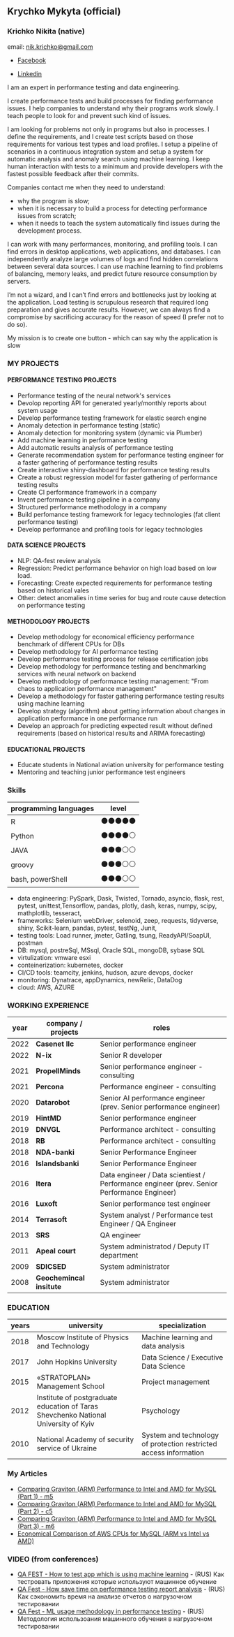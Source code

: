 ## Krychko Mykyta (official) 
### Krichko Nikita (native)
email: [nik.krichko@gmail.com](nik.krichko@gmail.com)

* [Facebook](https://www.facebook.com/nik.krichko)

* [Linkedin](https://www.linkedin.com/in/nikita-krychko-9bb14853/)

I am an expert in performance testing and data engineering.

I create performance tests and build processes for finding performance issues. I help companies to understand why their programs work slowly. I teach people to look for and prevent such kind of issues.

I am looking for problems not only in programs but also in processes. I define the requirements, and I create test scripts based on those requirements for various test types and load profiles. I setup a pipeline of scenarios in a continuous integration system and setup a system for automatic analysis and anomaly search using machine learning. I keep human interaction with tests to a minimum and provide developers with the fastest possible feedback after their commits.


Companies contact me when they need to understand:
- why the program is slow;
- when it is necessary to build a process for detecting performance issues from scratch;
- when it needs to teach the system automatically find issues during the development process.


I can work with many performances, monitoring, and profiling tools. I can find errors in desktop applications, web applications, and databases. I can independently analyze large volumes of logs and find hidden correlations between several data sources. I can use machine learning to find problems of balancing, memory leaks, and predict future resource consumption by servers.


I’m not a wizard, and I can’t find errors and bottlenecks just by looking at the application. Load testing is scrupulous research that required long preparation and gives accurate results. However, we can always find a compromise by sacrificing accuracy for the reason of speed (I prefer not to do so).

My mission is to create one button - which can say why the application is slow


### MY PROJECTS

#### PERFORMANCE TESTING PROJECTS
    
* Performance testing of the neural network's services
* Devolop reporting API for generated yearly/monthly reports about system usage
* Develop performance testing framework for elastic search engine
* Anomaly detection in performance testing (static)
* Anomaly detection for monitoring system (dynamic via Plumber)
* Add machine learning in performance testing
* Add automatic results analysis of performance testing
* Generate recommendation system for performance testing engineer for a faster gathering of performance testing results
* Create interactive shiny-dashboard for performance testing results
* Create a robust regression model for faster gathering of performance testing results
* Create CI performance framework in a company
* Invent performance testing pipeline in a company
* Structured performance methodology in a company
* Build perfomance testing framework for legacy technologies (fat client performance testing)
* Develop performance and profiling tools for legacy technologies
        
#### DATA SCIENCE PROJECTS
    
* NLP: QA-fest review analysis
* Regression: Predict performance behavior on high load based on low load.
* Forecasting: Create expected requirements for performance testing based on historical vales
* Other: detect anomalies in time series for bug and route cause detection on performance testing
        
#### METHODOLOGY PROJECTS

* Develop methodology for economical efficiency performance benchmark of different CPUs for DBs
* Develop methodology for AI performance testing
* Develop performance testing process for release certification jobs 
* Develop methodology for performance testing and benchmarking services with neural network on backend
* Develop methodology of performance testing management: "From chaos to application performance management"
* Develop a methodology for faster gathering performance testing results using machine learning
* Develop strategy (algorithm) about getting information about changes in application performance in one performance run
* Develop an approach for predicting expected result without defined requirements (based on historical results and ARIMA forecasting) 

        
#### EDUCATIONAL PROJECTS

* Educate students in National aviation university for performance testing
* Mentoring and teaching junior performance test engineers

### Skills
programming languages | level 
------|-------
R | :black_circle::black_circle::black_circle::black_circle::black_circle: |
Python | :black_circle::black_circle::black_circle::black_circle::white_circle: |
JAVA | :black_circle::black_circle::black_circle::white_circle::white_circle: |
groovy | :black_circle::black_circle::black_circle::white_circle::white_circle: |
bash, powerShell | :black_circle::black_circle::black_circle::white_circle::white_circle: |
* data engineering: PySpark, Dask, Twisted, Tornado, asyncio, flask, rest, pytest, unittest,Tensorflow, pandas, plotly, dash, keras, numpy, scipy, mathplotlib, tesseract,
* frameworks: Selenium webDriver, selenoid, zeep, requests, tidyverse, shiny, Scikit-learn, pandas, pytest, testNg, Junit,
* testing tools: Load runner, jmeter, Gatling, tsung, ReadyAPI/SoapUI, postman
* DB: mysql, postreSql, MSsql, Oracle SQL, mongoDB, sybase SQL
* virtulization: vmware esxi
* conteinerization: kubernetes, docker
* CI/CD tools: teamcity, jenkins, hudson, azure devops, docker
* monitoring: Dynatrace, appDynamics, newRelic, DataDog
* cloud: AWS, AZURE


### WORKING EXPERIENCE
year | company / projects | roles
------|---------|-------
2022	| **Casenet llc**		| Senior performance engineer
2022	| **N-ix**                      | Senior R developer
2021 	| **PropellMinds**		| Senior performance engineer - consulting
2021 	| **Percona**			| Performance engineer - consulting
2020    | **Datarobot**			| Senior AI performance engineer (prev. Senior performance engineer)
2019    | **HintMD**			| Senior performance engineer
2019 	| **DNVGL**			| Performance architect - consulting
2018    | **RB**              		| Performance architect - consulting
2018    | **NDA-banki**                 | Senior Performance Engineer
2016    | **Islandsbanki**              | Senior Performance Engineer
2016 	| **Itera**			| Data engineer / Data scientiest / Performance engineer  (prev. Senior Performance Engineer)
2016    | **Luxoft**			| Senior performance test engineer
2014    | **Terrasoft**			| System analyst / Performance test Engineer / QA Engineer
2013    | **SRS**			| QA engineer
2011    | **Apeal court**		| System administratod / Deputy IT department
2009    | **SDICSED**			| System administrator
2008    | **Geochemincal insitute**	| System administrator

### EDUCATION
years | university | specialization
------|---------|-------
2018 | Moscow Institute of Physics and Technology | Machine learning and data analysis
2017 | John Hopkins University |  Data Science /  Executive Data Science
2015 | «STRATOPLAN» Management School |  Project management 
2012 | Institute of postgraduate education of Taras Shevchenko National University of Kyiv |  Psychology
2010 | National Academy of security service of Ukraine |  System and technology of protection restricted access information
	

	

### My Articles

* [Comparing Graviton (ARM) Performance to Intel and AMD for MySQL (Part 1) - m5](https://www.percona.com/blog/comparing-graviton-performance-to-arm-and-intel-for-mysql/)
* [Comparing Graviton (ARM) Performance to Intel and AMD for MySQL (Part 2) - c5](https://www.percona.com/blog/comparing-graviton-arm-performance-to-intel-and-amd-for-mysql-part-2/)
* [Comparing Graviton (ARM) Performance to Intel and AMD for MySQL (Part 3) - m6](https://www.percona.com/blog/comparing-graviton-arm-performance-to-intel-and-amd-for-mysql-part-3/)
* [Economical Comparison of AWS CPUs for MySQL (ARM vs Intel vs AMD)](https://www.percona.com/blog/economical-comparison-of-aws-cpus-for-mysql-arm-vs-intel-vs-amd/)

### VIDEO (from conferences)

* [QA FEST - How to test app which is using machine learning](https://www.youtube.com/watch?v=BiinK18euhU&list=PLuOBDBq7MW70q24thB9tidD2-2Tysf8FS&index=24&t=0s) - (RUS) Как тестровать приложения которые используют машинное обучение
* [QA Fest - How save time on performance testing report analysis](https://www.youtube.com/watch?v=izLP7f6LEjI) - (RUS) Как сэкономить время на анализе отчетов о нагрузочном тестировании
* [QA Fest - ML usage methodology in performance testing](https://www.youtube.com/watch?v=qQDZfSClO0o&t=0s&index=24&list=PLuOBDBq7MW73zWBY2FX2SQXyOCJWFDq2U) - (RUS) Методология использоания машинного обучения в нагрузочном тестировании
